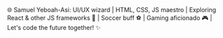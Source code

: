 🌐 Samuel Yeboah-Asi: UI/UX wizard |
HTML, CSS, JS maestro | 
Exploring React & other JS frameworks 🚀 | 
Soccer buff ⚽ | 
Gaming aficionado 🎮 | 
Let's code the future together! ✨
